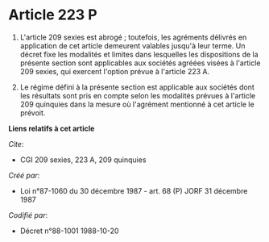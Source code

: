# Article 223 P

1. L'article 209 sexies est abrogé ; toutefois, les agréments délivrés en application de cet article demeurent valables
jusqu'à leur terme. Un décret fixe les modalités et limites dans lesquelles les dispositions de la présente section sont
applicables aux sociétés agréées visées à l'article 209 sexies, qui exercent l'option prévue à l'article 223 A.

2. Le régime défini à la présente section est applicable aux sociétés dont les résultats sont pris en compte selon les
modalités prévues à l'article 209 quinquies dans la mesure où l'agrément mentionné à cet article le prévoit.

**Liens relatifs à cet article**

_Cite_:

  - CGI 209 sexies, 223 A, 209 quinquies

_Créé par_:

  - Loi n°87-1060 du 30 décembre 1987 - art. 68 (P) JORF 31 décembre 1987

_Codifié par_:

  - Décret n°88-1001 1988-10-20
